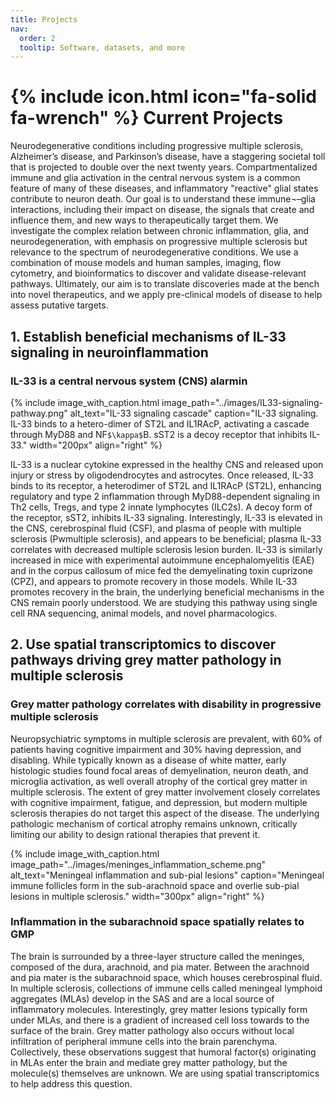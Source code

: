 ```yaml
---
title: Projects
nav:
  order: 2
  tooltip: Software, datasets, and more
---
```


# {% include icon.html icon="fa-solid fa-wrench" %} Current Projects

Neurodegenerative conditions including progressive multiple sclerosis, Alzheimer’s disease, and Parkinson’s disease, have a staggering societal toll that is projected to double over the next twenty years. Compartmentalized immune and glia activation in the central nervous system is a common feature of many of these diseases, and inflammatory "reactive" glial states contribute to neuron death. Our goal is to understand these immune¬–glia interactions, including their impact on disease, the signals that create and influence them, and new ways to therapeutically target them. We investigate the complex relation between chronic inflammation, glia, and neurodegeneration, with emphasis on progressive multiple sclerosis but relevance to the spectrum of neurodegenerative conditions. We use a combination of mouse models and human samples, imaging, flow cytometry, and bioinformatics to discover and validate disease-relevant pathways. Ultimately, our aim is to translate discoveries made at the bench into novel therapeutics, and we apply pre-clinical models of disease to help assess putative targets.

## 1. Establish beneficial mechanisms of IL-33 signaling in neuroinflammation

### IL-33 is a central nervous system (CNS) alarmin

  {% include image_with_caption.html 
    image_path="../images/IL33-signaling-pathway.png" 
    alt_text="IL-33 signaling cascade" 
    caption="IL-33 signaling. IL-33 binds to a hetero-dimer of ST2L and IL1RAcP, activating a cascade through MyD88 and NF`$\kappa$`B. sST2 is a decoy receptor that inhibits IL-33."
    width="200px"
    align="right"
  %}

IL-33 is a nuclear cytokine expressed in the healthy CNS and released upon injury or stress by oligodendrocytes and astrocytes. Once released, IL-33 binds to its receptor, a heterodimer of ST2L and IL1RAcP (ST2L), enhancing regulatory and type 2 inflammation through MyD88-dependent signaling in Th2 cells, Tregs, and type 2 innate lymphocytes (ILC2s). A decoy form of the receptor, sST2, inhibits IL-33 signaling. Interestingly, IL-33 is elevated in the CNS, cerebrospinal fluid (CSF), and plasma of people with multiple sclerosis (Pwmultiple sclerosis), and appears to be beneficial; plasma IL-33 correlates with decreased multiple sclerosis lesion burden. IL-33 is similarly increased in mice with experimental autoimmune encephalomyelitis (EAE) and in the corpus callosum of mice fed the demyelinating toxin cuprizone (CPZ), and appears to promote recovery in those models. While IL-33 promotes recovery in the brain, the underlying beneficial mechanisms in the CNS remain poorly understood. We are studying this pathway using single cell RNA sequencing, animal models, and novel pharmacologics.

## 2. Use spatial transcriptomics to discover pathways driving grey matter pathology in multiple sclerosis
### Grey matter pathology correlates with disability in progressive multiple sclerosis
Neuropsychiatric symptoms in multiple sclerosis are prevalent, with 60% of patients having cognitive impairment and 30% having depression, and disabling. While typically known as a disease of white matter, early histologic studies found focal areas of demyelination, neuron death, and microglia activation, as well overall atrophy of the cortical grey matter in multiple sclerosis. The extent of grey matter involvement closely correlates with cognitive impairment, fatigue, and depression, but modern multiple sclerosis therapies do not target this aspect of the disease. The underlying pathologic mechanism of cortical atrophy remains unknown, critically limiting our ability to design rational therapies that prevent it.

  {% include image_with_caption.html 
    image_path="../images/meninges_inflammation_scheme.png" 
    alt_text="Meningeal inflammation and sub-pial lesions" 
    caption="Meningeal immune follicles form in the sub-arachnoid space and overlie sub-pial lesions in multiple sclerosis." 
    width="300px"
    align="right"
  %}
  
### Inflammation in the subarachnoid space spatially relates to GMP
The brain is surrounded by a three-layer structure called the meninges, composed of the dura, arachnoid, and pia mater. Between the arachnoid and pia mater is the subarachnoid space, which houses cerebrospinal fluid. In multiple sclerosis, collections of immune cells called meningeal lymphoid aggregates (MLAs) develop in the SAS and are a local source of inflammatory molecules. Interestingly, grey matter lesions typically form under MLAs, and there is a gradient of increased cell loss towards to the surface of the brain. Grey matter pathology also occurs without local infiltration of peripheral immune cells into the brain parenchyma. Collectively, these observations suggest that humoral factor(s) originating in MLAs enter the brain and mediate grey matter pathology, but the molecule(s) themselves are unknown. We are using spatial transcriptomics to help address this question.

